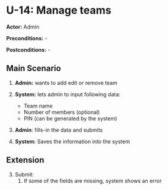 # U-14: Manage teams
**Actor:** Admin

**Preconditions:** -

**Postconditions:** -

## Main Scenario

1. **Admin:** wants to add edit or remove team
2. **System:** lets admin to input following data:
   - Team name
   - Number of members (optional)
   - PIN (can be generated by the system)

3. **Admin**: fills-in the data and submits
4. **System**: Saves the information into the system

## Extension
3. Submit:
   1. If some of the fields are missing, system shows an error
